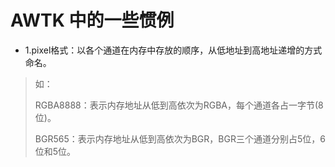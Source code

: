 # AWTK 中的一些惯例

* 1.pixel格式：以各个通道在内存中存放的顺序，从低地址到高地址递增的方式命名。

>如：
>
>RGBA8888：表示内存地址从低到高依次为RGBA，每个通道各占一字节(8位)。
>
>BGR565：表示内存地址从低到高依次为BGR，BGR三个通道分别占5位，6位和5位。

